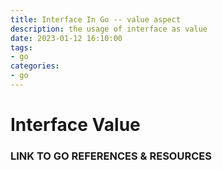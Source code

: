 ```yaml
---
title: Interface In Go -- value aspect
description: the usage of interface as value
date: 2023-01-12 16:10:00
tags:
- go
categories:
- go
---
```


# Interface Value


### LINK TO GO REFERENCES & RESOURCES
